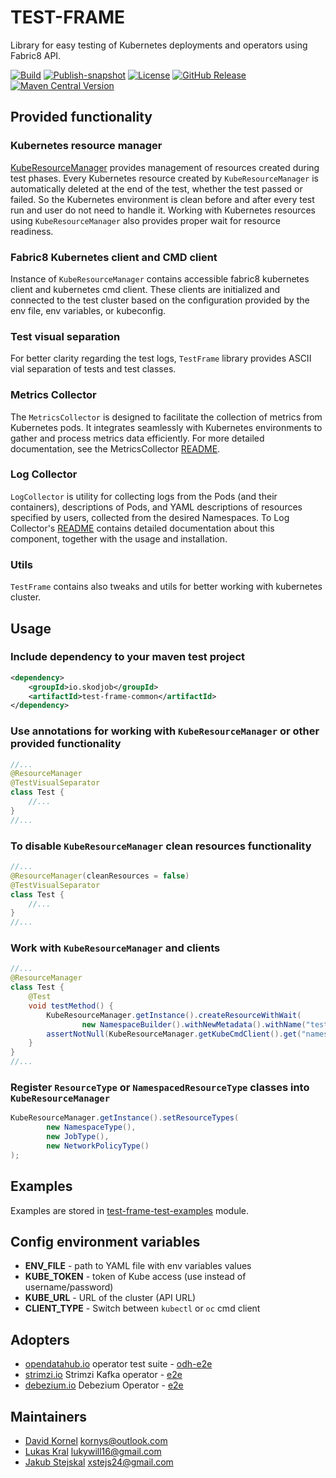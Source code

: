 # TEST-FRAME
Library for easy testing of Kubernetes deployments and operators using Fabric8 API.

[![Build](https://github.com/skodjob/test-frame/actions/workflows/build.yaml/badge.svg?branch=main)](https://github.com/skodjob/test-frame/actions/workflows/build.yaml)
[![Publish-snapshot](https://github.com/skodjob/test-frame/actions/workflows/publish-snapshot.yaml/badge.svg?branch=main)](https://github.com/skodjob/test-frame/actions/workflows/publish-snapshot.yaml)
[![License](https://img.shields.io/badge/License-Apache%202.0-blue.svg)](https://opensource.org/licenses/Apache-2.0)
[![GitHub Release](https://img.shields.io/github/v/release/skodjob/test-frame)](https://github.com/skodjob/test-frame/releases)
[![Maven Central Version](https://img.shields.io/maven-central/v/io.skodjob/test-frame)](https://central.sonatype.com/search?q=io.skodjob.test-frame)

## Provided functionality
### Kubernetes resource manager
[KubeResourceManager](test-frame-common/src/main/java/io/skodjob/testframe/resources/KubeResourceManager.java) provides management of resources created during test phases.
Every Kubernetes resource created by `KubeResourceManager` is automatically deleted at the end of the test, whether the test passed or failed.
So the Kubernetes environment is clean before and after every test run and user do not need to handle it.
Working with Kubernetes resources using `KubeResourceManager` also provides proper wait for resource readiness.

### Fabric8 Kubernetes client and CMD client
Instance of `KubeResourceManager` contains accessible fabric8 kubernetes client and kubernetes cmd client.
These clients are initialized and connected to the test cluster based on the configuration provided by the env file, env variables, or kubeconfig.

### Test visual separation
For better clarity regarding the test logs, `TestFrame` library provides ASCII vial separation of tests and test classes.

### Metrics Collector
The `MetricsCollector` is designed to facilitate the collection of metrics from Kubernetes pods. 
It integrates seamlessly with Kubernetes environments to gather and process metrics data efficiently. 
For more detailed documentation, see the MetricsCollector [README](test-frame-metrics-collector/README.md).

### Log Collector
`LogCollector` is utility for collecting logs from the Pods (and their containers), descriptions of Pods, and YAML
descriptions of resources specified by users, collected from the desired Namespaces.
To Log Collector's [README](test-frame-log-collector/README.md) contains detailed documentation about this component,
together with the usage and installation.

### Utils
`TestFrame` contains also tweaks and utils for better working with kubernetes cluster.

## Usage
### Include dependency to your maven test project
```xml
<dependency>
    <groupId>io.skodjob</groupId>
    <artifactId>test-frame-common</artifactId>
</dependency>
```
### Use annotations for working with `KubeResourceManager` or other provided functionality
```java
//...
@ResourceManager
@TestVisualSeparator
class Test {
    //...
}
//...
```
### To disable `KubeResourceManager` clean resources functionality
```java
//...
@ResourceManager(cleanResources = false)
@TestVisualSeparator
class Test {
    //...
}
//...
```
### Work with `KubeResourceManager` and clients
```java
//...
@ResourceManager
class Test {
    @Test
    void testMethod() {
        KubeResourceManager.getInstance().createResourceWithWait(
                new NamespaceBuilder().withNewMetadata().withName("test").endMetadata().build());
        assertNotNull(KubeResourceManager.getKubeCmdClient().get("namespace", "test"));
    }
}
//...
```
### Register `ResourceType` or `NamespacedResourceType` classes into `KubeResourceManager`
```java
KubeResourceManager.getInstance().setResourceTypes(
        new NamespaceType(),
        new JobType(),
        new NetworkPolicyType()
);
```

## Examples
Examples are stored in [test-frame-test-examples](test-frame-test-examples/src/test/java/io/skodjob/testframe/test/integration) module.

## Config environment variables
* **ENV_FILE** - path to YAML file with env variables values
* **KUBE_TOKEN** - token of Kube access (use instead of username/password)
* **KUBE_URL** - URL of the cluster (API URL)
* **CLIENT_TYPE** - Switch between `kubectl` or `oc` cmd client

## Adopters
* [opendatahub.io](https://github.com/opendatahub-io/opendatahub-operator) operator test suite - [odh-e2e](https://github.com/skodjob/odh-e2e)
* [strimzi.io](https://github.com/strimzi/strimzi-kafka-operator) Strimzi Kafka operator - [e2e](https://github.com/strimzi/strimzi-kafka-operator/tree/main/systemtest)
* [debezium.io](https://github.com/debezium/debezium-operator) Debezium Operator - [e2e](https://github.com/debezium/debezium-operator/tree/main/systemtests)

## Maintainers
* [David Kornel](https://github.com/kornys) <kornys@outlook.com>
* [Lukas Kral](https://github.com/im-konge) <lukywill16@gmail.com>
* [Jakub Stejskal](https://github.com/Frawless) <xstejs24@gmail.com>